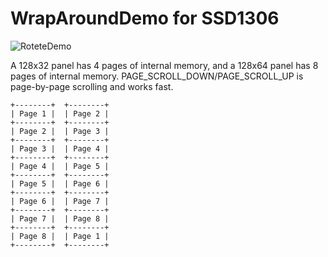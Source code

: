 # WrapAroundDemo for SSD1306

![RoteteDemo](https://user-images.githubusercontent.com/6020549/165236460-e1fd757c-dcff-4601-bce1-b533599b5fc5.JPG)

A 128x32 panel has 4 pages of internal memory, and a 128x64 panel has 8 pages of internal memory.
PAGE_SCROLL_DOWN/PAGE_SCROLL_UP is page-by-page scrolling and works fast.   

```
+--------+  +--------+
| Page 1 |  | Page 2 |
+--------+  +--------+
| Page 2 |  | Page 3 |
+--------+  +--------+
| Page 3 |  | Page 4 |
+--------+  +--------+
| Page 4 |  | Page 5 |
+--------+  +--------+
| Page 5 |  | Page 6 |
+--------+  +--------+
| Page 6 |  | Page 7 |
+--------+  +--------+
| Page 7 |  | Page 8 |
+--------+  +--------+
| Page 8 |  | Page 1 |
+--------+  +--------+
```

